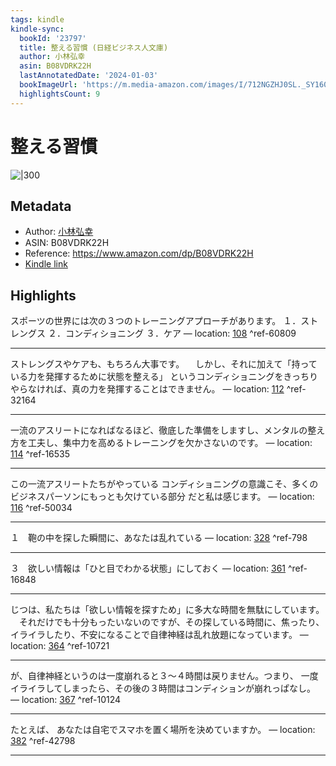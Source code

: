 ```yaml
---
tags: kindle
kindle-sync:
  bookId: '23797'
  title: 整える習慣 (日経ビジネス人文庫)
  author: 小林弘幸
  asin: B08VDRK22H
  lastAnnotatedDate: '2024-01-03'
  bookImageUrl: 'https://m.media-amazon.com/images/I/712NGZHJ0SL._SY160.jpg'
  highlightsCount: 9
---
```


# 整える習慣
![|300](https://m.media-amazon.com/images/I/712NGZHJ0SL.jpg)
## Metadata
* Author: [小林弘幸](https://www.amazon.comundefined)
* ASIN: B08VDRK22H
* Reference: https://www.amazon.com/dp/B08VDRK22H
* [Kindle link](kindle://book?action=open&asin=B08VDRK22H)

## Highlights
スポーツの世界には次の３つのトレーニングアプローチがあります。 １．ストレングス ２．コンディショニング ３．ケア — location: [108](kindle://book?action=open&asin=B08VDRK22H&location=108) ^ref-60809

---
ストレングスやケアも、もちろん大事です。 　しかし、それに加えて「持っている力を発揮するために状態を整える」 というコンディショニングをきっちりやらなければ、真の力を発揮することはできません。 — location: [112](kindle://book?action=open&asin=B08VDRK22H&location=112) ^ref-32164

---
一流のアスリートになればなるほど、徹底した準備をしますし、メンタルの整え方を工夫し、集中力を高めるトレーニングを欠かさないのです。 — location: [114](kindle://book?action=open&asin=B08VDRK22H&location=114) ^ref-16535

---
この一流アスリートたちがやっている コンディショニングの意識こそ、多くのビジネスパーソンにもっとも欠けている部分 だと私は感じます。 — location: [116](kindle://book?action=open&asin=B08VDRK22H&location=116) ^ref-50034

---
１　鞄の中を探した瞬間に、あなたは乱れている — location: [328](kindle://book?action=open&asin=B08VDRK22H&location=328) ^ref-798

---
３　欲しい情報は「ひと目でわかる状態」にしておく — location: [361](kindle://book?action=open&asin=B08VDRK22H&location=361) ^ref-16848

---
じつは、私たちは「欲しい情報を探すため」に多大な時間を無駄にしています。 　それだけでも十分もったいないのですが、その探している時間に、焦ったり、イライラしたり、不安になることで自律神経は乱れ放題になっています。 — location: [364](kindle://book?action=open&asin=B08VDRK22H&location=364) ^ref-10721

---
が、自律神経というのは一度崩れると３～４時間は戻りません。つまり、 一度イライラしてしまったら、その後の３時間はコンディションが崩れっぱなし。 — location: [367](kindle://book?action=open&asin=B08VDRK22H&location=367) ^ref-10124

---
たとえば、 あなたは自宅でスマホを置く場所を決めていますか。 — location: [382](kindle://book?action=open&asin=B08VDRK22H&location=382) ^ref-42798

---
